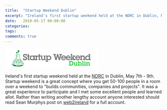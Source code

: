 ```yaml
---
title:  "Startup Weekend Dublin"
excerpt: "Ireland's first startup weekend held at the NDRC in Dublin, May 7th - 9th. Startup weekend is a great concept where you get 50-100 people in a room over a weekend"
date:   2010-05-17 00:00:00
categories:
tags:
comments: true
---
```


![](/assets/blog/startup-weekend-dublin/sw-dublin.jpg)

Ireland's first startup weekend held at the <a title="NDRC" href="http://ndrc.ie">NDRC</a> in Dublin, May 7th - 9th. Startup weekend is a great concept where you get 50-100 people in a room over a weekend to "builds communities, companies and projects". It was a great experience to participate and I met some excellent people and learned allot. Rather than writing another lengthy account anyone interested should read Sean Murphys post on <a title="First Dublin Startup Weekend a great  success" href="http://www.web2ireland.org/2010/05/12/first-dublin-startup-weekend-a-great-success">web2ireland</a> for a full account.</p>
